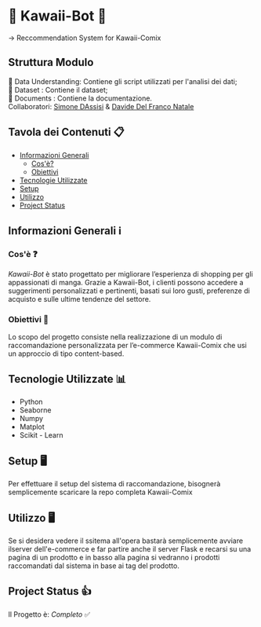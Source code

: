 # 🌸 Kawaii-Bot 🌸
→ Reccommendation System for Kawaii-Comix 

## Struttura Modulo
📁 Data Understanding: Contiene gli script utilizzati per l'analisi dei dati;  
📁 Dataset           : Contiene il dataset;  
📁 Documents         : Contiene la documentazione.  
Collaboratori: [Simone DAssisi](//github.com/Smo17817) & [Davide Del Franco Natale](https://github.com/ddfn03)  

## Tavola dei Contenuti 📋
* [Informazioni Generali](#informazioni-generali-ℹ)
  + [Cos'è?](#cosè-)
  + [Obiettivi](#obiettivi-)
* [Tecnologie Utilizzate](#Tecnologie-Utilizzate-)
* [Setup](#setup-)
* [Utilizzo](#utilizzo-)
* [Project Status](#project-status-)
## Informazioni Generali ℹ
### Cos'è ❓
_Kawaii-Bot_ è stato progettato per migliorare l’esperienza di shopping per gli appassionati di manga. Grazie a Kawaii-Bot, i clienti possono accedere a suggerimenti personalizzati e pertinenti, basati sui loro gusti, preferenze di acquisto e sulle ultime tendenze del settore.  
### Obiettivi 🎯
Lo scopo del progetto consiste nella realizzazione di un modulo di raccomandazione personalizzata per l’e-commerce Kawaii-Comix che usi un approccio di tipo content-based. 
## Tecnologie Utilizzate 📊
- Python
- Seaborne
- Numpy
- Matplot
- Scikit - Learn
## Setup 🖥
Per effettuare il setup del sistema di raccomandazione, bisognerà semplicemente scaricare la repo completa Kawaii-Comix
## Utilizzo 🖥
Se si desidera vedere il ssitema all'opera bastarà semplicemente avviare ilserver dell'e-commerce e far partire anche il server Flask  e recarsi su una pagina di un prodotto e in basso alla pagina si vedranno i prodotti raccomandati dal sistema in base ai tag del prodotto. 

## Project Status 👍
Il Progetto è: _Completo_ ✅

  
